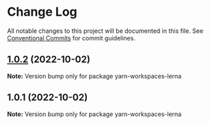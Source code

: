 # Change Log

All notable changes to this project will be documented in this file.
See [Conventional Commits](https://conventionalcommits.org) for commit guidelines.

## [1.0.2](https://github.com/adisekar/lerna-semantic-release/compare/v1.0.1...v1.0.2) (2022-10-02)

**Note:** Version bump only for package yarn-workspaces-lerna





## 1.0.1 (2022-10-02)

**Note:** Version bump only for package yarn-workspaces-lerna
